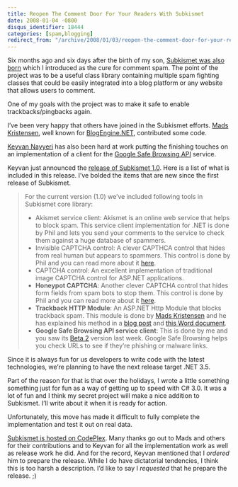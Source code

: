 ```yaml
---
title: Reopen The Comment Door For Your Readers With Subkismet
date: 2008-01-04 -0800
disqus_identifier: 18444
categories: [spam,blogging]
redirect_from: "/archive/2008/01/03/reopen-the-comment-door-for-your-readers-with-subkismet.aspx/"
---
```


Six months ago and six days after the birth of my son, [Subkismet was
also
born](https://haacked.com/archive/2007/06/12/introducing-subkismet-the-cure-for-comment-spam.aspx "Introducing Subkismet")
which I introduced as the cure for comment spam. The point of the
project was to be a useful class library containing multiple spam
fighting classes that could be easily integrated into a blog platform or
any website that allows users to comment.

One of my goals with the project was to make it safe to enable
trackbacks/pingbacks again.

I’ve been very happy that others have joined in the Subkismet efforts.
[Mads Kristensen](http://blog.madskristensen.dk/ "Mads Kristensen"),
well known for
[BlogEngine.NET](http://www.dotnetblogengine.net/ "BlogEngine.NET blog engine"),
contributed some code.

[Keyvan Nayyeri](http://nayyeri.net/blog/ "Keyvan Nayyeri") has also
been hard at work putting the finishing touches on an implementation of
a client for the [Google Safe Browsing
API](http://code.google.com/apis/safebrowsing/ "Safe Browsing") service.

Keyvan just announced the [release of Subkismet
1.0](http://nayyeri.net/blog/subkismet-1-0-released/ "Subkismet 1.0 Released!").
Here is a list of what is included in this release. I’ve bolded the
items that are new since the first release of Subkismet.

> For the current version (1.0) we’ve included following tools in
> Subkismet core library:
>
> -   Akismet service client: Akismet is an online web service that
>     helps to block spam. This service client implementation for .NET
>     is done by Phil and lets you send your comments to the service to
>     check them against a huge database of spammers.
> -   Invisible CAPTCHA control: A clever CAPTHCA control that hides
>     from real human but appears to spammers. This control is done by
>     Phil and you can read more about it
>     [here](https://haacked.com/archive/2006/09/26/Lightweight_Invisible_CAPTCHA_Validator_Control.aspx).
> -   CAPTCHA control: An excellent implementation of traditional image
>     CAPTCHA control for ASP.NET applications.
> -   **Honeypot CAPTCHA**: Another clever CAPTCHA control that hides
>     form fields from spam bots to stop them. This control is done by
>     Phil and you can read more about it
>     [here](https://haacked.com/archive/2007/09/11/honeypot-captcha.aspx).
> -   **Trackback HTTP Module**: An ASP.NET Http Module that blocks
>     trackback spam. This module is done by [Mads
>     Kristensen](http://blog.madskristensen.dk/) and he has explained
>     his method in a [blog
>     post](http://blog.madskristensen.dk/post/Trackback-spam-fighting.aspx)
>     and [this Word
>     document](http://www.codeplex.com/subkismet/WorkItem/AttachmentDownload.ashx?WorkItemId=3188&FileAttachmentId=311).
> -   **Google Safe Browsing API service client**: This is done by me
>     and you saw its [Beta
>     2](http://nayyeri.net/blog/google-safe-browsing-library-for-net-beta-2/)
>     version last week. Google Safe Browsing helps you check URLs to
>     see if they’re phishing or malware links.

Since it is always fun for us developers to write code with the latest
technologies, we’re planning to have the next release target .NET 3.5.

Part of the reason for that is that over the holidays, I wrote a little
something something just for fun as a way of getting up to speed with
C\# 3.0. It was a lot of fun and I think my secret project will make a
nice addition to Subkismet. I’ll write about it when it is ready for
action.

Unfortunately, this move has made it difficult to fully complete the
implementation and test it out on real data.

[Subkismet is hosted on
CodePlex](http://www.codeplex.com/subkismet/ "Subkismet on CodePlex").
Many thanks go out to Mads and others for their contributions and to
Keyvan for all the implementation work as well as release work he did.
And for the record, Keyvan mentioned that I *ordered* him to prepare the
release. While I do have dictatorial tendencies, I think this is too
harsh a description. I’d like to say I *requested* that he prepare the
release. ;)


